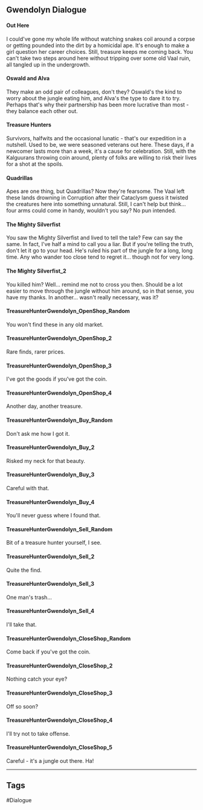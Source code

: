 ## Gwendolyn Dialogue
#### Out Here
I could've gone my whole life without watching snakes coil around a corpse or getting pounded into the dirt by a homicidal ape. It's enough to make a girl question her career choices. Still, treasure keeps me coming back. You can't take two steps around here without tripping over some old Vaal ruin, all tangled up in the undergrowth.

#### Oswald and Alva
They make an odd pair of colleagues, don't they? Oswald's the kind to worry about the jungle eating him, and Alva's the type to dare it to try. Perhaps that's why their partnership has been more lucrative than most - they balance each other out.

#### Treasure Hunters
Survivors, halfwits and the occasional lunatic - that's our expedition in a nutshell. Used to be, we were seasoned veterans out here. These days, if a newcomer lasts more than a week, it's a cause for celebration. Still, with the Kalguurans throwing coin around, plenty of folks are willing to risk their lives for a shot at the spoils.

#### Quadrillas
Apes are one thing, but Quadrillas? Now they're fearsome. The Vaal left these lands drowning in Corruption after their Cataclysm guess it twisted the creatures here into something unnatural. Still, I can't help but think... four arms could come in handy, wouldn't you say? No pun intended.

#### The Mighty Silverfist
You saw the Mighty Silverfist and lived to tell the tale? Few can say the same. In fact, I've half a mind to call you a liar. But if you're telling the truth, don't let it go to your head. He's ruled his part of the jungle for a long, long time. Any who wander too close tend to regret it... though not for very long.

#### The Mighty Silverfist_2
You killed him? Well... remind me not to cross you then. Should be a lot easier to move through the jungle without him around, so in that sense, you have my thanks. In another... wasn't really necessary, was it?

#### TreasureHunterGwendolyn_OpenShop_Random
You won't find these in any old market.

#### TreasureHunterGwendolyn_OpenShop_2
Rare finds, rarer prices.

#### TreasureHunterGwendolyn_OpenShop_3
I've got the goods if you've got the coin.

#### TreasureHunterGwendolyn_OpenShop_4
Another day, another treasure.

#### TreasureHunterGwendolyn_Buy_Random
Don't ask me how I got it.

#### TreasureHunterGwendolyn_Buy_2
Risked my neck for that beauty.

#### TreasureHunterGwendolyn_Buy_3
Careful with that.

#### TreasureHunterGwendolyn_Buy_4
You'll never guess where I found that.

#### TreasureHunterGwendolyn_Sell_Random
Bit of a treasure hunter yourself, I see.

#### TreasureHunterGwendolyn_Sell_2
Quite the find.

#### TreasureHunterGwendolyn_Sell_3
One man's trash...

#### TreasureHunterGwendolyn_Sell_4
I'll take that.

#### TreasureHunterGwendolyn_CloseShop_Random
Come back if you've got the coin.

#### TreasureHunterGwendolyn_CloseShop_2
Nothing catch your eye?

#### TreasureHunterGwendolyn_CloseShop_3
Off so soon?

#### TreasureHunterGwendolyn_CloseShop_4
I'll try not to take offense.

#### TreasureHunterGwendolyn_CloseShop_5
Careful - it's a jungle out there. Ha!

---
## Tags
#Dialogue
